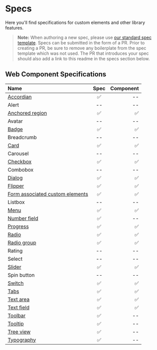 # Specs

Here you'll find specifications for custom elements and other library features.

> **Note:** When authoring a new spec, please use [our standard spec template](./template.md). Specs can be submitted in the form of a PR. Prior to creating a PR, be sure to remove any boilerplate from the spec template which was not used. The PR that introduces your spec should also add a link to this readme in the specs section below.

## Web Component Specifications
| Name | Spec | Component |
| :--------- | :---------: | ---------: |
| [Accordian](./accordion.md) | :white_check_mark: | -- |
| Alert | -- | -- |
| [Anchored region](../packages/web-components/fast-components/src/anchored-region/anchored-region.spec.md) | :white_check_mark: | :white_check_mark: |
| Avatar | -- | -- |
| [Badge](../packages/web-components/fast-components/src/badge/badge.spec.md) | :white_check_mark: | :white_check_mark: |
| Breadcrumb | -- | -- |
| [Card](../packages/web-components/fast-components/src/card/card.spec.md) | :white_check_mark: | :white_check_mark: |
| Carousel | -- | -- |
| [Checkbox](../packages/web-components/fast-components/src/checkbox/checkbox.spec.md) | :white_check_mark: | :white_check_mark: |
| Combobox | -- | -- |
| [Dialog](../packages/web-components/fast-components/src/dialog/dialog.spec.md) | :white_check_mark: | :white_check_mark: |
| [Flipper](../packages/web-components/fast-components/src/flipper/flipper.spec.md) | :white_check_mark: | :white_check_mark: |
| [Form associated custom elements](../packages/web-components/fast-components/src/form-associated/form-associated-custom-element.spec.md) | :white_check_mark: | :white_check_mark: |
| Listbox | -- | -- |
| [Menu](../packages/web-components/fast-components/src/menu/menu.md) | :white_check_mark: | :white_check_mark: |
| [Number field](./number-field.md) | :white_check_mark: | -- |
| [Progress](../packages/web-components/fast-components/src/progress/progress.spec.md) | :white_check_mark: | :white_check_mark: |
| [Radio](../packages/web-components/fast-components/src/radio/radio.spec.md) | :white_check_mark: | :white_check_mark: |
| [Radio group](../packages/web-components/fast-components/src/radio-group/radio-group.spec.md) | :white_check_mark: | :white_check_mark: |
| Rating | -- | -- |
| Select | -- | -- |
| [Slider](../packages/web-components/fast-components/src/slider/slider.spec.md) | :white_check_mark: | :white_check_mark: |
| Spin button | -- | -- |
| [Switch](../packages/web-components/fast-components/src/switch/switch.spec.md) | :white_check_mark: | :white_check_mark: |
| [Tabs](../packages/web-components/fast-components/src/tabs/tabs.spec.md) | :white_check_mark: | :white_check_mark: |
| [Text area](../packages/web-components/fast-components/src/text-area/text-area.spec.md) | :white_check_mark: | :white_check_mark: |
| [Text field](../packages/web-components/fast-components/src/text-field/text-field.spec.md) | :white_check_mark: | :white_check_mark: |
| [Toolbar](./toolbar.md) | :white_check_mark: | -- |
| [Tooltip](./tooltip.md) | :white_check_mark: | -- |
| [Tree view](./tree-view/tree-view.md) | :white_check_mark: | -- |
| [Typography](./typography.md) | :white_check_mark: | -- |
